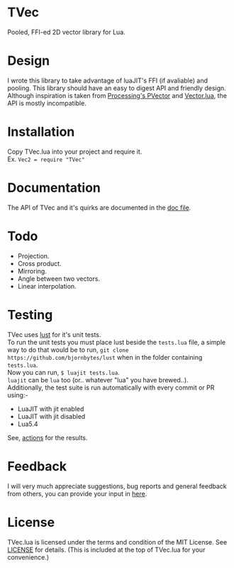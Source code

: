 # TVec
Pooled, FFI-ed 2D vector library for Lua. <br/>

# Design
I wrote this library to take advantage of luaJIT's FFI (if avaliable) and pooling.
This library should have an easy to digest API and friendly design. <br/>
Although inspiration is taken from [Processing's PVector](https://processing.org/reference/PVector.html) and [Vector.lua](https://github.com/themousery/vector.lua), the API is mostly incompatible.

# Installation
Copy TVec.lua into your project and require it. <br/>
Ex. `Vec2 = require "TVec"`

# Documentation
The API of TVec and it's quirks are documented in the [doc file](https://github.com/FlamingArr/TVec/blob/main/TVEC_DOC.md).

# Todo
* Projection.
* Cross product.
* Mirroring.
* Angle between two vectors.
* Linear interpolation.

# Testing
TVec uses [lust](https://github.com/bjornbytes/lust) for it's unit tests. <br/>
To run the unit tests you must place lust beside the `tests.lua` file, a simple way to do that would be to run, `git clone https://github.com/bjornbytes/lust` when in the folder containing `tests.lua`.<br/>
Now you can run, 
`$ luajit tests.lua`. <br/>
`luajit` can be `lua` too (or.. whatever "lua" you have brewed..). <br/>
Additionally, the test suite is run automatically with every commit or PR using:-
* LuaJIT with jit enabled
* LuaJIT with jit disabled
* Lua5.4

See, [actions](https://github.com/FlamingArr/TVec/actions) for the results.

# Feedback
I will very much appreciate suggestions, bug reports and general feedback from others, you can provide your input in [here](https://github.com/FlamingArr/TVec/issues).

# License
TVec.lua is licensed under the terms and condition of the MIT License.
See [LICENSE](LICENSE) for details.
(This is included at the top of TVec.lua for your convenience.)
